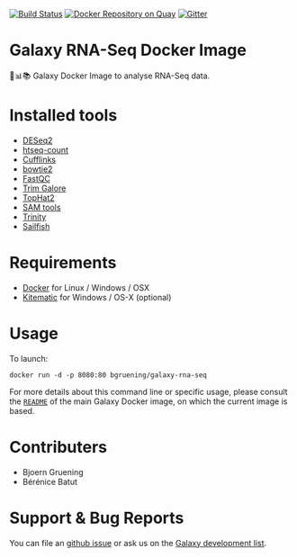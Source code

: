 [![Build Status](https://travis-ci.org/bgruening/galaxy-rna-seq.svg?branch=master)](https://travis-ci.org/bgruening/galaxy-rna-seq)
[![Docker Repository on Quay](https://quay.io/repository/bgruening/galaxy-rna-seq/status "Docker Repository on Quay")](https://quay.io/repository/bgruening/galaxy-rna-seq)
[![Gitter](https://badges.gitter.im/bgruening/docker-galaxy-stable.svg)](https://gitter.im/bgruening/docker-galaxy-stable?utm_source=badge&utm_medium=badge&utm_campaign=pr-badge)

Galaxy RNA-Seq Docker Image
=============================

:whale::bar_chart::books: Galaxy Docker Image to analyse RNA-Seq data.

# Installed tools

 * [DESeq2](http://www.bioconductor.org/packages/release/bioc/html/DESeq2.html)
 * [htseq-count](http://www-huber.embl.de/HTSeq/doc/count.html)
 * [Cufflinks](http://cufflinks.cbcb.umd.edu/)
 * [bowtie2](http://bowtie-bio.sourceforge.net/bowtie2/index.shtml)
 * [FastQC](http://www.bioinformatics.babraham.ac.uk/projects/fastqc/)
 * [Trim Galore](http://www.bioinformatics.babraham.ac.uk/projects/trim_galore/)
 * [TopHat2](https://ccb.jhu.edu/software/tophat/index.shtml)
 * [SAM tools](https://sourceforge.net/projects/samtools/)
 * [Trinity](https://github.com/trinityrnaseq/trinityrnaseq/wiki)
 * [Sailfish](http://www.cs.cmu.edu/~ckingsf/software/sailfish/)

# Requirements

 - [Docker](https://docs.docker.com/installation/) for Linux / Windows / OSX
 - [Kitematic](https://kitematic.com/) for Windows / OS-X (optional)

# Usage

To launch:

```
docker run -d -p 8080:80 bgruening/galaxy-rna-seq
```

For more details about this command line or specific usage, please consult the
[`README`](https://github.com/bgruening/docker-galaxy-stable/blob/master/README.md) of the main Galaxy Docker image, on which the current image is based.

# Contributers

- Bjoern Gruening
- Bérénice Batut

# Support & Bug Reports

You can file an [github issue](https://github.com/bgruening/galaxy-rna-seq/issues) or ask us on the [Galaxy development list](http://lists.bx.psu.edu/listinfo/galaxy-dev).
